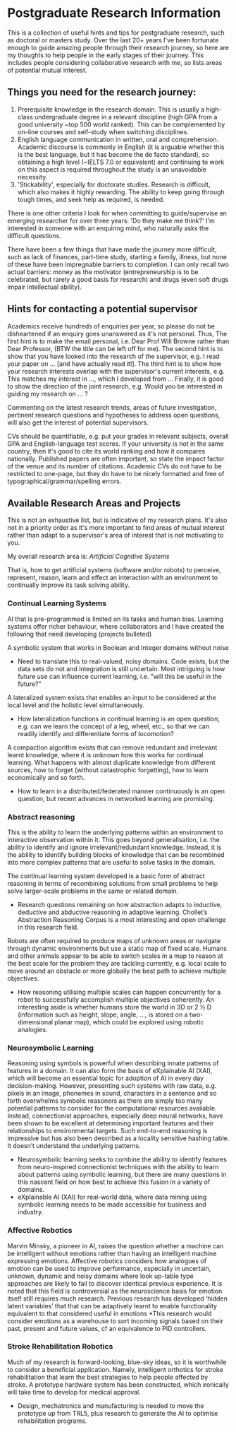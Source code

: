 # Postgraduate Research Information
This is a collection of useful hints and tips for postgraduate research, such as doctoral or masters study. Over the last 20+ years I've been fortunate enough to guide amazing people through their research journey, so here are my thoughts to help people in the early stages of their journey. This includes people considering collaborative research with me, so lists areas of potential mutual interest.

## Things you need for the research journey:

1. Prerequisite knowledge in the research domain.
This is usually a high-class undergraduate degree in a relevant discipline (high GPA from a good university ~top 500 world ranked). This can be complemented by on-line courses and self-study when switching disciplines.
2. English language communication in written, oral and comprehension.
Academic discourse is commonly in English (it is arguable whether this is the best language, but it has become the de facto standard), so obtaining a high level  (~IELTS 7.0 or equivalent) and continuing to work on this aspect is required throughout the study is an unavoidable necessity.
3. 'Stickability', especially for doctorate studies. 
Research is difficult, which also makes it highly rewarding. The ability to keep going through tough times, and seek help as required, is needed.

There is one other criteria I look for when committing to guide/supervise an emerging researcher for over three years: 'Do they make me think?'
I'm interested in someone with an enquiring mind, who naturally asks the difficult questions.

There have been a few things that have made the journey more difficult, such as lack of finances, part-time study, starting a family, illness, but none of these have been impregnable barriers to completion.
I can only recall two actual barriers: money as the motivator (entrepreneurship is to be celebrated, but rarely a good basis for research) and drugs (even soft drugs impair intellectual ability).

## Hints for contacting a potential supervisor 
Academics receive hundreds of enquiries per year, so please do not be disheartened if an enquiry goes unanswered as it's not personal. Thus, 
The first hint is to make the email personal, i.e. Dear Prof Will Browne rather than Dear Professor, (BTW the title can be left off for me). 
The second hint is to show that you have looked into the research of the supervisor, e.g. I read your paper on ... [and have actually read it!]. 
The third hint is to show how your research interests overlap with the supervisor's current interests, e.g. This matches my interest in ..., which I developed from ...
Finally, it is good to show the direction of the joint research, e.g. Would you be interested in guiding my research on ... ?

Commenting on the latest research trends, areas of future investigation, pertinent research questions and hypotheses to address open questions, will also get the interest of potential supervisors.

CVs should be quantifiable, e.g. put your grades in relevant subjects, overall GPA and English-language test scores. If your university is not in the same country, then it's good to cite its world ranking and how it compares nationally. Published papers are often important, so state the impact factor of the venue and its number of citations. Academic CVs do not have to be restricted to one-page, but they do have to be nicely formatted and free of typographical/grammar/spelling errors.

## Available Research Areas and Projects 
This is not an exhaustive list, but is indicative of my research plans. It's also not in a priority order as it's more important to find areas of mutual interest rather than adapt to a supervisor's area of interest that is not motivating to you.

My overall research area is: _Artificial Cognitive Systems_

That is, how to get artificial systems (software and/or robots) to perceive, represent, reason, learn and effect an interaction with an environment to continually improve its task solving ability.

### Continual Learning Systems
AI that is pre-programmed is limited on its tasks and human bias. Learning systems offer richer behaviour, where collaborators and I have created the following that need developing (projects bulleted)

A symbolic system that works in Boolean and Integer domains without noise
* Need to translate this to real-valued, noisy domains.
Code exists, but the data sets do not and integration is still uncertain. Most intriguing is how future use can influence current learning, i.e. "will this be useful in the future?"

A lateralized system exists that enables an input to be considered at the local level and the holistic level simultaneously.
* How lateralization functions in continual learning is an open question, e.g. can we learn the concept of a leg, wheel, etc., so that we can readily identify and differentiate forms of locomotion?

A compaction algorithm exists that can remove redundant and irrelevant learnt knowledge, where it is unknown how this works for continual learning. What happens with almost duplicate knowledge from different sources, how to forget (without catastrophic forgetting), how to learn economically and so forth.
* How to learn in a distributed/federated manner continuously is an open question, but recent advances in networked learning are promising.

### Abstract reasoning
This is the ability to learn the underlying patterns within an environment to interactive observation within it. This goes beyond generalisation, i.e. the ability to identify and ignore irrelevant/redundant knowledge. Instead, it is the ability to identify building blocks of knowledge that can be recombined into more complex patterns that are useful to solve tasks in the domain.

The continual learning system developed is a basic form of abstract reasoning in terms of recombining solutions from small problems to help solve larger-scale problems in the same or related domain.
* Research questions remaining on how abstraction adapts to inductive, deductive and abductive reasoning in adaptive learning.
Chollet’s Abstraction Reasoning Corpus is a most interesting and open challenge in this research field.

Robots are often required to produce maps of unknown areas or navigate through dynamic environments but use a static map of fixed scale. Humans and other animals appear to be able to switch scales in a map to reason at the best scale for the problem they are tackling currently, e.g. local scale to move around an obstacle or more globally the best path to achieve multiple objectives.
* How reasoning utilising multiple scales can happen concurrently for a robot to successfully accomplish multiple objectives coherently.
An interesting aside is whether humans store the world in 3D or 2 ½ D (information such as height, slope, angle, …, is stored on a two-dimensional planar map), which could be explored using robotic analogies.

### Neurosymbolic Learning
Reasoning using symbols is powerful when describing innate patterns of features in a domain. It can also form the basis of eXplainable AI (XAI), which will become an essential topic for adoption of AI in every day decision-making. However, presenting such systems with raw data, e.g. pixels in an image, phonemes in sound, characters in a sentence and so forth overwhelms symbolic reasoners as there are simply too many potential patterns to consider for the computational resources available.
Instead, connectionist approaches, especially deep neural networks, have been shown to be excellent at determining important features and their relationships to environmental targets. Such end-to-end reasoning is impressive but has also been described as a locality sensitive hashing table. It doesn’t understand the underlying patterns.
* Neurosymbolic learning seeks to combine the ability to identify features from neuro-inspired connectionist techniques with the ability to learn about patterns using symbolic learning, but there are many questions in this nascent field on how best to achieve this fusion in a variety of domains.
* eXplainable AI (XAI) for real-world data, where data mining using symbolic learning needs to be made accessible for business and industry.

### Affective Robotics
Marvin Minsky, a pioneer in AI, raises the question whether a machine can be intelligent without emotions rather than having an intelligent machine expressing emotions. Affective robotics considers how analogues of emotion can be used to improve performance, especially in uncertain, unknown, dynamic and noisy domains where look up-table type approaches are likely to fail to discover identical previous experience.
It is noted that this field is controversial as the neuroscience basis for emotion itself still requires much research. Previous research has developed ‘hidden latent variables’ that that can be adaptively learnt to enable functionality equivalent to that considered useful in emotions
*This research would consider emotions as a warehouse to sort incoming signals based on their past, present and future values, cf an equivalence to PID controllers.

### Stroke Rehabilitation Robotics
Much of my research is forward-looking, blue-sky ideas, so it is worthwhile to consider a beneficial application. Namely, intelligent orthotics for stroke rehabilitation that learn the best strategies to help people affected by stroke. A prototype hardware system has been constructed, which ironically will take time to develop for medical approval.
* Design, mechatronics and manufacturing is needed to move the prototype up from TRL5, plus research to generate the AI to optimise rehabilitation programs.






